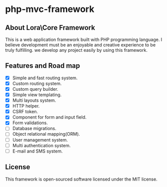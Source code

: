 # php-mvc-framework
## About Lora\Core Framework
This is a web application framework built with PHP programming language. I believe development must be an enjoyable and creative experience to be truly fulfilling. we develop any project easily by using this framework.

## Features and Road map
- [x] Simple and fast routing system.
- [x] Custom routing system.
- [x] Custom query builder.
- [x] Simple view templating.
- [x] Multi layouts system.
- [x] HTTP helper.
- [x] CSRF token.
- [x] Component for form and input field.
- [x] Form validations.
- [ ] Database migrations.
- [ ] Object relational mapping(ORM).
- [ ] User management system.
- [ ] Multi authentication system.
- [ ] E-mail and SMS system.

## License
This framework is open-sourced software licensed under the MIT license.
